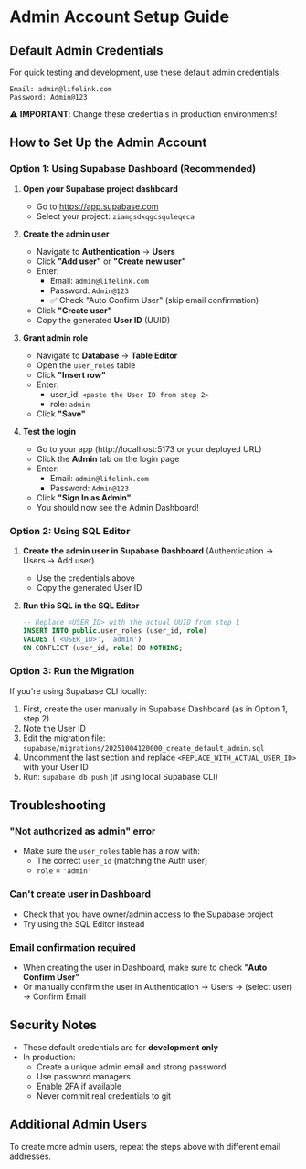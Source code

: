 # Admin Account Setup Guide

## Default Admin Credentials

For quick testing and development, use these default admin credentials:

```
Email: admin@lifelink.com
Password: Admin@123
```

⚠️ **IMPORTANT**: Change these credentials in production environments!

## How to Set Up the Admin Account

### Option 1: Using Supabase Dashboard (Recommended)

1. **Open your Supabase project dashboard**
   - Go to https://app.supabase.com
   - Select your project: `ziamgsdxqgcsquleqeca`

2. **Create the admin user**
   - Navigate to **Authentication** → **Users**
   - Click **"Add user"** or **"Create new user"**
   - Enter:
     - Email: `admin@lifelink.com`
     - Password: `Admin@123`
     - ✅ Check "Auto Confirm User" (skip email confirmation)
   - Click **"Create user"**
   - Copy the generated **User ID** (UUID)

3. **Grant admin role**
   - Navigate to **Database** → **Table Editor**
   - Open the `user_roles` table
   - Click **"Insert row"**
   - Enter:
     - user_id: `<paste the User ID from step 2>`
     - role: `admin`
   - Click **"Save"**

4. **Test the login**
   - Go to your app (http://localhost:5173 or your deployed URL)
   - Click the **Admin** tab on the login page
   - Enter:
     - Email: `admin@lifelink.com`
     - Password: `Admin@123`
   - Click **"Sign In as Admin"**
   - You should now see the Admin Dashboard!

### Option 2: Using SQL Editor

1. **Create the admin user in Supabase Dashboard** (Authentication → Users → Add user)
   - Use the credentials above
   - Copy the generated User ID

2. **Run this SQL in the SQL Editor**
   ```sql
   -- Replace <USER_ID> with the actual UUID from step 1
   INSERT INTO public.user_roles (user_id, role)
   VALUES ('<USER_ID>', 'admin')
   ON CONFLICT (user_id, role) DO NOTHING;
   ```

### Option 3: Run the Migration

If you're using Supabase CLI locally:

1. First, create the user manually in Supabase Dashboard (as in Option 1, step 2)
2. Note the User ID
3. Edit the migration file: `supabase/migrations/20251004120000_create_default_admin.sql`
4. Uncomment the last section and replace `<REPLACE_WITH_ACTUAL_USER_ID>` with your User ID
5. Run: `supabase db push` (if using local Supabase CLI)

## Troubleshooting

### "Not authorized as admin" error
- Make sure the `user_roles` table has a row with:
  - The correct `user_id` (matching the Auth user)
  - `role` = `'admin'`

### Can't create user in Dashboard
- Check that you have owner/admin access to the Supabase project
- Try using the SQL Editor instead

### Email confirmation required
- When creating the user in Dashboard, make sure to check **"Auto Confirm User"**
- Or manually confirm the user in Authentication → Users → (select user) → Confirm Email

## Security Notes

- These default credentials are for **development only**
- In production:
  - Create a unique admin email and strong password
  - Use password managers
  - Enable 2FA if available
  - Never commit real credentials to git

## Additional Admin Users

To create more admin users, repeat the steps above with different email addresses.
